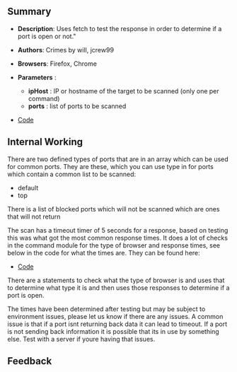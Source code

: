 ## Summary

* **Description**: Uses fetch to test the response in order to determine if a port is open or not."
* **Authors**: Crimes by will, jcrew99
* **Browsers**: Firefox, Chrome
* **Parameters** :
   * **ipHost** : IP or hostname of the target to be scanned (only one per command)
   * **ports** : list of ports to be scanned

* [Code](https://github.com/beefproject/beef/tree/master/modules/network/fetch_port_scanner)

## Internal Working
There are two defined types of ports that are in an array which can be used for common ports.
They are these, which you can use type in for ports which contain a common list to be scanned:
 * default 
 * top

There is a list of blocked ports which will not be scanned which are ones that will not return 

The scan has a timeout timer of 5 seconds for a response, based on testing this was what got the most common response times. 
It does a lot of checks in the command module for the type of browser and response times, see below in the code for what the times are.
They can be found here:
* [Code](https://github.com/beefproject/beef/tree/master/modules/network/fetch_port_scanner/command.js)

There are a statements to check what the type of browser is and uses that to determine what type it is and then uses those responses to determine if a port is open.

The times have been determined after testing but may be subject to environment issues, please let us know if there are any issues. 
A common issue is that if a port isnt returning back data it can lead to timeout.
If a port is not sending back information it is possible that its in use by something else. Test with a server if youre having that issues.

## Feedback